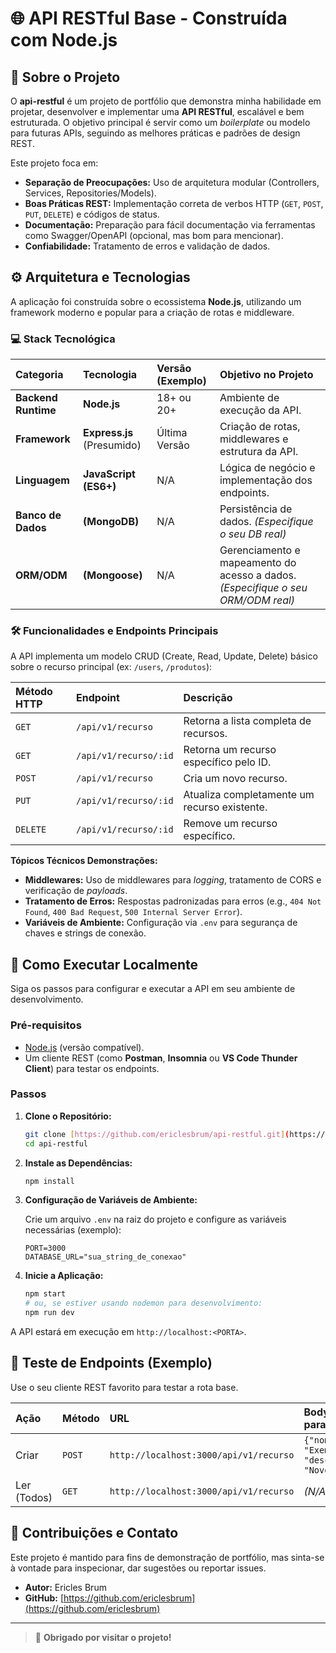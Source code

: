 # 🌐 API RESTful Base - Construída com Node.js

## 🎯 Sobre o Projeto

O **api-restful** é um projeto de portfólio que demonstra minha habilidade em projetar, desenvolver e implementar uma **API RESTful**, escalável e bem estruturada. O objetivo principal é servir como um *boilerplate* ou modelo para futuras APIs, seguindo as melhores práticas e padrões de design REST.

Este projeto foca em:

* **Separação de Preocupações:** Uso de arquitetura modular (Controllers, Services, Repositories/Models).
* **Boas Práticas REST:** Implementação correta de verbos HTTP (`GET`, `POST`, `PUT`, `DELETE`) e códigos de status.
* **Documentação:** Preparação para fácil documentação via ferramentas como Swagger/OpenAPI (opcional, mas bom para mencionar).
* **Confiabilidade:** Tratamento de erros e validação de dados.

## ⚙️ Arquitetura e Tecnologias

A aplicação foi construída sobre o ecossistema **Node.js**, utilizando um framework moderno e popular para a criação de rotas e middleware.

### 💻 Stack Tecnológica

| Categoria | Tecnologia | Versão (Exemplo) | Objetivo no Projeto |
| :--- | :--- | :--- | :--- |
| **Backend Runtime** | **Node.js** | 18+ ou 20+ | Ambiente de execução da API. |
| **Framework** | **Express.js** (Presumido) | Última Versão | Criação de rotas, middlewares e estrutura da API. |
| **Linguagem** | **JavaScript (ES6+)** | N/A | Lógica de negócio e implementação dos endpoints. |
| **Banco de Dados** | **(MongoDB)** | N/A | Persistência de dados. *(Especifique o seu DB real)* |
| **ORM/ODM** | **(Mongoose)** | N/A | Gerenciamento e mapeamento do acesso a dados. *(Especifique o seu ORM/ODM real)* |

### 🛠️ Funcionalidades e Endpoints Principais

A API implementa um modelo CRUD (Create, Read, Update, Delete) básico sobre o recurso principal (ex: `/users`, `/produtos`):

| Método HTTP | Endpoint | Descrição |
| :--- | :--- | :--- |
| `GET` | `/api/v1/recurso` | Retorna a lista completa de recursos. |
| `GET` | `/api/v1/recurso/:id` | Retorna um recurso específico pelo ID. |
| `POST` | `/api/v1/recurso` | Cria um novo recurso. |
| `PUT` | `/api/v1/recurso/:id` | Atualiza completamente um recurso existente. |
| `DELETE` | `/api/v1/recurso/:id` | Remove um recurso específico. |

**Tópicos Técnicos Demonstrações:**

* **Middlewares:** Uso de middlewares para *logging*, tratamento de CORS e verificação de *payloads*.
* **Tratamento de Erros:** Respostas padronizadas para erros (e.g., `404 Not Found`, `400 Bad Request`, `500 Internal Server Error`).
* **Variáveis de Ambiente:** Configuração via `.env` para segurança de chaves e strings de conexão.

## 🚀 Como Executar Localmente

Siga os passos para configurar e executar a API em seu ambiente de desenvolvimento.

### Pré-requisitos

* [Node.js](https://nodejs.org/) (versão compatível).
* Um cliente REST (como **Postman**, **Insomnia** ou **VS Code Thunder Client**) para testar os endpoints.

### Passos

1.  **Clone o Repositório:**

    ```bash
    git clone [https://github.com/ericlesbrum/api-restful.git](https://github.com/ericlesbrum/api-restful.git)
    cd api-restful
    ```

2.  **Instale as Dependências:**

    ```bash
    npm install
    ```

3.  **Configuração de Variáveis de Ambiente:**

    Crie um arquivo `.env` na raiz do projeto e configure as variáveis necessárias (exemplo):

    ```env
    PORT=3000
    DATABASE_URL="sua_string_de_conexao"
    ```

4.  **Inicie a Aplicação:**

    ```bash
    npm start 
    # ou, se estiver usando nodemon para desenvolvimento:
    npm run dev 
    ```

A API estará em execução em `http://localhost:<PORTA>`.

## 🧪 Teste de Endpoints (Exemplo)

Use o seu cliente REST favorito para testar a rota base.

| Ação | Método | URL | Body (JSON para POST) |
| :--- | :--- | :--- | :--- |
| Criar | `POST` | `http://localhost:3000/api/v1/recurso` | `{"nome": "Exemplo", "descricao": "Novo item"}` |
| Ler (Todos) | `GET` | `http://localhost:3000/api/v1/recurso` | *(N/A)* |


## 🤝 Contribuições e Contato

Este projeto é mantido para fins de demonstração de portfólio, mas sinta-se à vontade para inspecionar, dar sugestões ou reportar issues.

* **Autor:** Ericles Brum
* **GitHub:** [https://github.com/ericlesbrum](https://github.com/ericlesbrum)

---

> 💖 **Obrigado por visitar o projeto!**
